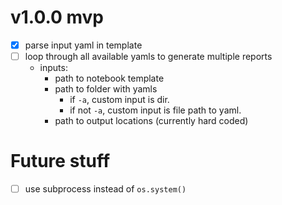 # v1.0.0 mvp
* [x] parse input yaml in template
* [ ] loop through all available yamls to generate multiple reports
    * inputs:
        * path to notebook template
        * path to folder with yamls
            * if `-a`, custom input is dir.
            * if not `-a`, custom input is file path to yaml.
        * path to output locations (currently hard coded)

# Future stuff
* [ ] use subprocess instead of `os.system()`